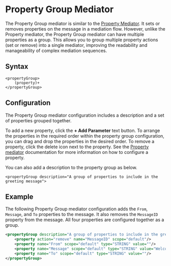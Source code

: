 # Property Group Mediator

The Property Group mediator is similar to the [Property Mediator]({{base_path}}/reference/mediators/property-mediator). It sets or removes properties on the message in a mediation flow. However, unlike the Property mediator, the Property Group mediator can have multiple properties as a group. This allows you to group multiple property actions (set or remove) into a single mediator, improving the readability and manageability of complex mediation sequences.

## Syntax

```
<propertyGroup>
    (property)+
</propertyGroup>
```

## Configuration

The Property Group mediator configuration includes a description and a set of properties grouped together.

To add a new property, click the **+ Add Parameter** text button. To arrange the properties in the required order within the property
group configuration, you can drag and drop the properties in the desired order. To remove a property, click the delete icon next to the property.
See the [Property mediator]({{base_path}}/reference/mediators/property-mediator/#configuration) documentation for more information on how to configure a property.

You can also add a description to the property group as below. 

`<propertyGroup description="A group of properties to include in the greeting message">`

## Example

The following Property Group mediator configuration adds the `From`, `Message`, and `To` properties to the message. It also removes
the `MessageID` property from the message. All four properties are configured together as a group.

``` xml
<propertyGroup description="A group of properties to include in the greeting.">
    <property action="remove" name="MessageID" scope="default"/>
    <property name="From" scope="default" type="STRING" value=""/>
    <property name="Message" scope="default" type="STRING" value="Welcome to XXX group!"/>
    <property name="To" scope="default" type="STRING" value=""/>
</propertyGroup>
```
